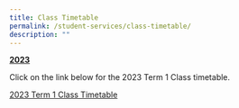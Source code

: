 ```yaml
---
title: Class Timetable
permalink: /student-services/class-timetable/
description: ""
---
```

<p><strong><u>2023</u></strong></p>
<p>Click on the link below for the 2023 Term 1 Class timetable.</p>
<p><a href="/files/2023_Sem1_Class TT_updated 110123.pdf" target="_blank" rel="noopener">2023 Term 1 Class Timetable</a><br></p>